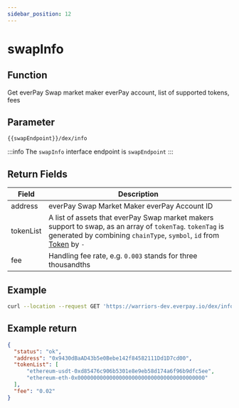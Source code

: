 ```yaml
---
sidebar_position: 12
---
```


# swapInfo

## Function
Get everPay Swap market maker everPay account, list of supported tokens, fees

## Parameter
`{{swapEndpoint}}/dex/info`

:::info
The `swapInfo` interface endpoint is `swapEndpoint`
:::

## Return Fields
|Field|Description|
|---|---|
|address|everPay Swap Market Maker everPay Account ID|
|tokenList|A list of assets that everPay Swap market makers support to swap, as an array of `tokenTag`. `tokenTag` is generated by combining `chainType`, `symbol`, `id` from [Token](./info#token-field-description) by `-`|
|fee|Handling fee rate, e.g. `0.003` stands for three thousandths|

## Example

```bash
curl --location --request GET 'https://warriors-dev.everpay.io/dex/info'
```

## Example return
```json
{
  "status": "ok",
  "address": "0x9430dBaAD43b5e0Bebe142f84582111Dd1D7cd00",
  "tokenList": [
      "ethereum-usdt-0xd85476c906b5301e8e9eb58d174a6f96b9dfc5ee",
      "ethereum-eth-0x0000000000000000000000000000000000000000"
  ],
  "fee": "0.02"
}
```